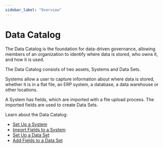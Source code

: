 ```yaml
---
sidebar_label: "Overview"
---
```

# Data Catalog

The Data Catalog is the foundation for data-driven governance, allowing
members of an organization to identify where data is stored, who owns
it, and how it is used.

The Data Catalog consists of two assets, Systems and Data Sets.

Systems allow a user to capture information about where data is stored,
whether it is in a flat file, an ERP system, a database, a data
warehouse or other locations.

A System has fields, which are imported with a file upload process. The
imported fields are used to create Data Sets.

Learn about the Data Catalog:

  - [Set Up a System](Set%20Up%20a%20System.md)
  - [Import Fields to a System](Import%20Fields%20to%20a%20System.md)
  - [Set Up a Data Set](Set%20Up%20a%20Data%20Set.md)
  - [Add Fields to a Data
    Set](Set%20Up%20a%20Data%20Set.md#AddDataSetFields)
